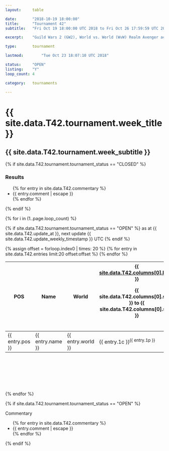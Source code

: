 ```yaml
---
layout:     table

date: 		"2018-10-19 18:00:00"
title: 		"Tournament 42"
subtitle: 	"Fri Oct 19 18:00:00 UTC 2018 to Fri Oct 26 17:59:59 UTC 2018"

excerpt:    "Guild Wars 2 (GW2), World vs. World (WvW) Realm Avenger achivement Tournament. \"Every Kill Counts\""

type:       tournament

lastmod: 		"Tue Oct 23 18:07:10 UTC 2018"

status:     "OPEN"
listing:    "Y"
loop_count: 4

category:   tournaments

---
```

<div class="table_header">
  <h1>{{ site.data.T42.tournament.week_title }}</h1>
  <h2>{{ site.data.T42.tournament.week_subtitle }}</h2>
</div>

{% if site.data.T42.tournament.tournament_status == "CLOSED" %} 
<div class="commentary">
  <h3>Results</h3>
  <ul>
    {% for entry in site.data.T42.commentary %}
    <li class="commentary_list">{{ entry.comment | escape }}</li>
    {% endfor %}
  </ul>
</div>
{% endif %}


{% for i in (1..page.loop_count) %}

{% if site.data.T42.tournament.tournament_status == "OPEN" %} 
<span class="table_nextupdate">as at {{ site.data.T42.update_at }}, next update {{ site.data.T42.update_weekly_timestamp }} UTC</span> 
{% endif %}

<table class="week_table">
  <colgroup>
    <col style="width:18px">
    <col style="width:55px">
    <col style="width:55px">
    <col style="width:14px">
    <col style="width:14px">
    <col style="width:14px">
    <col style="width:14px">
    <col style="width:14px">
    <col style="width:14px">
    <col style="width:14px">
    <col style="width:18px">
  </colgroup>
  <thead>
    <tr>
      <th>POS</th>
      <th class="AlignLeft">Name</th>
      <th class="AlignLeft">World</th>
      <th><div class="label"><a href="{{ site.data.T42.columns[0].url }}">{{ site.data.T42.columns[0].label }}</a><p class="onhover">{{ site.data.T42.columns[0].start }} to {{ site.data.T42.columns[0].stop }}</p></div>​</th>
      <th><div class="label"><a href="{{ site.data.T42.columns[1].url }}">{{ site.data.T42.columns[1].label }}</a><p class="onhover">{{ site.data.T42.columns[1].start }} to {{ site.data.T42.columns[1].stop }}</p></div>​</th>
      <th><div class="label"><a href="{{ site.data.T42.columns[2].url }}">{{ site.data.T42.columns[2].label }}</a><p class="onhover">{{ site.data.T42.columns[2].start }} to {{ site.data.T42.columns[2].stop }}</p></div>​</th>
      <th><div class="label"><a href="{{ site.data.T42.columns[3].url }}">{{ site.data.T42.columns[3].label }}</a><p class="onhover">{{ site.data.T42.columns[3].start }} to {{ site.data.T42.columns[3].stop }}</p></div>​</th>
      <th><div class="label"><a href="{{ site.data.T42.columns[4].url }}">{{ site.data.T42.columns[4].label }}</a><p class="onhover">{{ site.data.T42.columns[4].start }} to {{ site.data.T42.columns[4].stop }}</p></div>​</th>
      <th><div class="label"><a href="{{ site.data.T42.columns[5].url }}">{{ site.data.T42.columns[5].label }}</a><p class="onhover">{{ site.data.T42.columns[5].start }} to {{ site.data.T42.columns[5].stop }}</p></div>​</th>
      <th><div class="label"><a href="{{ site.data.T42.columns[6].url }}">{{ site.data.T42.columns[6].label }}</a><p class="onhover">{{ site.data.T42.columns[6].start }} to {{ site.data.T42.columns[6].stop }}</p></div>​</th>
      <th>Total</th>
    </tr>
  </thead>
  {% assign offset = forloop.index0 | times: 20 %}
  <tbody>
    {% for entry in site.data.T42.entries limit:20 offset:offset %}
      <tr>
        <td class="pl{{ entry.pos }}">{{ entry.pos }}</td>
        <td class="AlignLeft">{{ entry.name }}</td>
        <td class="AlignLeft">{{ entry.world }}</td>
        <td class="pl{{ entry.1p }}">{{ entry.1c }}<sup>{{ entry.1p }}</sup></td>
        <td class="pl{{ entry.2p }}">{{ entry.2c }}<sup>{{ entry.2p }}</sup></td>
        <td class="pl{{ entry.3p }}">{{ entry.3c }}<sup>{{ entry.3p }}</sup></td>
        <td class="pl{{ entry.4p }}">{{ entry.4c }}<sup>{{ entry.4p }}</sup></td>
        <td class="pl{{ entry.5p }}">{{ entry.5c }}<sup>{{ entry.5p }}</sup></td>
        <td class="pl{{ entry.6p }}">{{ entry.6c }}<sup>{{ entry.6p }}</sup></td>
        <td class="pl{{ entry.7p }}">{{ entry.7c }}<sup>{{ entry.7p }}</sup></td>
        <td>{{ entry.total }}</td>
      </tr>
    {% endfor %}  
  </tbody>
</table>
<div class="leaderboard">
  <script async src="//pagead2.googlesyndication.com/pagead/js/adsbygoogle.js"></script>
  <!-- 728x90 -->
  <ins class="adsbygoogle"
       style="display:inline-block;width:728px;height:90px"
       data-ad-client="ca-pub-3274917281288240"
       data-ad-slot="3870538733"></ins>
  <script>
  (adsbygoogle = window.adsbygoogle || []).push({});
  </script>  
</div>
<br />
{% endfor %}

{% if site.data.T42.tournament.tournament_status == "OPEN" %} 
<div class="commentary">
  <span class="commentary_title">Commentary</span>
  <ul>
    {% for entry in site.data.T42.commentary %}
    <li class="commentary_list">{{ entry.comment | escape }}</li>
    {% endfor %}
  </ul>
</div>
{% endif %}




